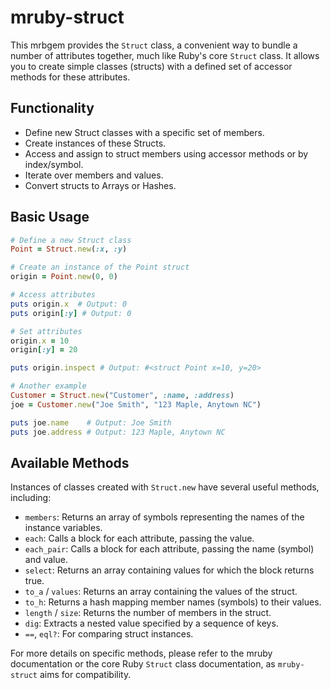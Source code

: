 # mruby-struct

This mrbgem provides the `Struct` class, a convenient way to bundle a number of attributes together, much like Ruby's core `Struct` class. It allows you to create simple classes (structs) with a defined set of accessor methods for these attributes.

## Functionality

- Define new Struct classes with a specific set of members.
- Create instances of these Structs.
- Access and assign to struct members using accessor methods or by index/symbol.
- Iterate over members and values.
- Convert structs to Arrays or Hashes.

## Basic Usage

```ruby
# Define a new Struct class
Point = Struct.new(:x, :y)

# Create an instance of the Point struct
origin = Point.new(0, 0)

# Access attributes
puts origin.x  # Output: 0
puts origin[:y] # Output: 0

# Set attributes
origin.x = 10
origin[:y] = 20

puts origin.inspect # Output: #<struct Point x=10, y=20>

# Another example
Customer = Struct.new("Customer", :name, :address)
joe = Customer.new("Joe Smith", "123 Maple, Anytown NC")

puts joe.name    # Output: Joe Smith
puts joe.address # Output: 123 Maple, Anytown NC
```

## Available Methods

Instances of classes created with `Struct.new` have several useful methods, including:

- `members`: Returns an array of symbols representing the names of the instance variables.
- `each`: Calls a block for each attribute, passing the value.
- `each_pair`: Calls a block for each attribute, passing the name (symbol) and value.
- `select`: Returns an array containing values for which the block returns true.
- `to_a` / `values`: Returns an array containing the values of the struct.
- `to_h`: Returns a hash mapping member names (symbols) to their values.
- `length` / `size`: Returns the number of members in the struct.
- `dig`: Extracts a nested value specified by a sequence of keys.
- `==`, `eql?`: For comparing struct instances.

For more details on specific methods, please refer to the mruby documentation or the core Ruby `Struct` class documentation, as `mruby-struct` aims for compatibility.
